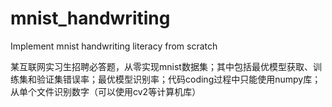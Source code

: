 # mnist_handwriting
Implement mnist handwriting literacy from scratch

某互联网实习生招聘必答题，从零实现mnist数据集；其中包括最优模型获取、训练集和验证集错误率；最优模型识别率；代码coding过程中只能使用numpy库；从单个文件识别数字（可以使用cv2等计算机库）
